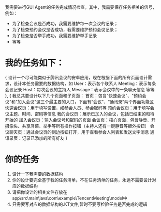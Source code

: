 我需要进行GUI Agent的任务完成情况检查，其中，我需要保存任务相关的信号，例如：
- 为了检查会议是否成功，我需要维护每一次会议的记录；
- 为了检查预约会议是否成功，我需要维护预约会议记录；
- 为了检查是否举手成功，我需要维护举手记录
- 等等

# 我的任务如下：
{
    设计一个尽可能类似于腾讯会议的安卓应用，现在根据下面的所有页面设计需求，设计本任务需要的数据结构，如
    User：表示各个联系人
    Meeting：表示每条会议记录
    Host：每次会议的主持人
    Message：表示会议中的一条聊天信息
    等等
},
{
    我总共要设计以下几个页面和子页面：
    首页：包含"快速会议"、"预约会议"和"加入会议"这三个最主要的入口，下面有“会议”、“通讯录”两个界面功能区
    快速会议页：用于填写设置，如参会人员、参会密码等
    预约会议页：用于填写会议主题、时间、密码等信息
    我的会议页：展示已加入的会议，包括已结束的和待开始的
    加入会议页：输入会议号和密码的页面
    会议页：核心页面，包含静音、开摄像头、共享屏幕、举手等所有操作按钮（主持人还有一键静音等额外按钮）
    会议聊天页：通过会议页的侧边按钮打开，用于查看参会人列表和发送文字消息
    通讯录页：记录已添加的所有好友
}

# 你的任务
1. 设计一下我需要的数据结构
2. 你的设计要完全基于我的任务清单，不在任务清单的任务，永远不需要设计对应的数据结构
3. 请把你设计的相关文件存放在app\src\main\java\com\example\TencentMeeting\model中
4. 只需要写对应的数据结构的.KT文件,暂时不要写检验任务是否完成的逻辑